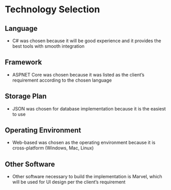 # Technology Selection
## Language
- C# was chosen because it will be good experience and it provides the best tools with smooth integration
## Framework
- ASPNET Core was chosen because it was listed as the client’s requirement according to the chosen language
## Storage Plan
- JSON was chosen for database implementation because it is the easiest to use
## Operating Environment
- Web-based was chosen as the operating environment because it is cross-platform (Windows, Mac, Linux)
## Other Software
- Other software necessary to build the implementation is Marvel, which will be used for UI design per the client’s requirement
